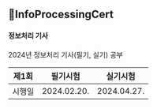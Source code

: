 ## 🚩InfoProcessingCert
####  정보처리 기사
2024년 정보처리 기사(필기, 실기) 공부

| 제1회 | 필기시험 | 실기시험 |
|-------|-------|-------|
| 시행일  | 2024.02.20. | 2024.04.27. |

